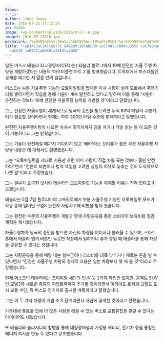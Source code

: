 ```yaml
---
Views:
- '15'
author: Jihee Jeong
date: 2016-07-21 17:12:24
id: 25816
image: /wp-content/uploads/2016/07/7.-6.jpg
imagef: 2016-07-25816.jpg
permalink: /%ed%85%8c%ec%8a%ac%eb%9d%bc-10%eb%b0%b0-%ec%95%88%ec%a0%84%ed%95%9c-%ec%9e%90%ec%9c%a8%ec%a3%bc%ed%96%89%ec%b0%a8-%eb%a7%8c%eb%93%a0%eb%8b%a4/
title: "\uD14C\uC2AC\uB77C &#8220;10\uBC30 \uC548\uC804\uD55C \uC790\uC728\uC8FC\uD589\
  \uCC28 \uB9CC\uB4E0\uB2E4\u2026"
---
```


일론 머스크 테슬라 최고경영자(CEO)는) 테슬라 블로그에서 10배 안전한 자율 주행 차량을 개발하겠다는 내용의 &#8216;마스터플랜 파트 2&#8217;를 발표했습니다. 트위터에서 마스터플랜 공개를 예고한 지 열흘 만의 일입니다.

머스크는 부분 자율주행 기능인 오토파일럿을 탑재한 자사 차량이 실제 도로에서 주행거리를 쌓아가면서 학습을 통해 기술이 계속 발전하고 있다고 말하며 이를 통해 &#8220;사람이 운전하는 것보다 10배 안전한 자율주행 능력을 개발할 것&#8221;이라고 말했습니다.

그는 진정한 자율주행이 세계적으로 당국의 승인을 받으려면 누적 60억 마일의 주행거리가 필요할 것이라면서 현재는 하루 300만 마일 수준에 불과하다고 말했습니다.

완전한 자율주행차량이 나오면 차에서 목적지까지 잠을 자거나 책을 읽는 등 이 모든 것이 가능하다고 그는 밝혔습니다.

그는 기술이 완전해질 때까지 기다리지 않고 &#8216;베타&#8217;라는 꼬리표가 붙은 부분 자율주행 차량을 내놓은 데 대해서도 설명했습니다.

그는 &#8220;오토파일럿을 제대로 사용만 하면 이미 사람이 직접 차를 모는 것보다 훨씬 안전하다&#8221;면서 &#8220;언론의 비판이나 법적 책임을 고려한 상업적 이유로 늦추는 것이 도덕적으로 나쁜 일&#8221;이라고 주장했습다.

그는 일부가 요구한 것처럼 테슬라의 오토파일럿 기능을 해제할 이유는 전혀 없다고 강조했습니다.

테슬라는 5월 7일 플로리다의 고속도로에서 부분 자율주행 기능인 오토파일럿 모드가 작동 중에 일어난 모델S 운전자 사망사고에 비판을 받아 왔습니다.

그는 완전한 수준의 자율주행차 개발과 함께 차량공유를 통한 소비자의 보유비용 절감 계획을 제시했습니다.

자율주행차가 당국의 승인을 받으면 자신의 차량을 어디서나 불러올 수 있으며, 스마트폰에서 테슬라 앱의 버튼만 누르면 직장에서 일하거나 휴가 중일 때 테슬라를 통해 차량을 공유할 수 있다는 것입니다.

그는 차량공유를 통해 매달 내는 할부금이나 리스비를 대폭 낮추거나 때로는 돈을 벌 수 있다면서 &#8220;진정한 자율주행 차량의 경제적 효용은 일반 차량보다 몇 배 클 것&#8221;이라고 주장했습니다.

현제 머스크의 테슬라에는 프리미엄 세단과 SUV 등 2가지 타입만 있지만, 콤팩트 SUV인 모델3와 새로운 종류의 픽업트럭까지 추가될 것이라면서 이외에도 트럭과 고밀도 도시 교통 수단, 즉 버스도 전기차로 출시할 계획이라고 말했습니다.

그는 이 두 가지 차량이 개발 초기 단계라면서 내년에 공개할 것이라고 전했습니다.

가운데에 통로를 없애 더 많은 사람을 태울 수 있는 버스로 교통혼잡을 줄일 수 있다는 아이디어도 내놨습니다.

또 테슬라와 솔라시티의 합병을 통해 태양광패널과 가정용 배터리, 전기차 등을 통합한 에너지 회사를 만들 수 있다고 강조했습니다.

&nbsp;
